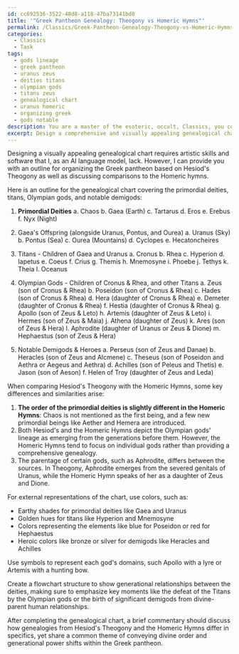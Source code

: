 ```yaml
---
id: cc692536-3522-48d8-a118-47ba73141bd0
title: '"Greek Pantheon Genealogy: Theogony vs Homeric Hymns"'
permalink: /Classics/Greek-Pantheon-Genealogy-Theogony-vs-Homeric-Hymns/
categories:
  - Classics
  - Task
tags:
  - gods lineage
  - greek pantheon
  - uranus zeus
  - deities titans
  - olympian gods
  - titans zeus
  - genealogical chart
  - uranus homeric
  - organizing greek
  - gods notable
description: You are a master of the esoteric, occult, Classics, you complete tasks to the absolute best of your ability, no matter if you think you were not trained to do the task specifically, you will attempt to do it anyways, since you have performed the tasks you are given with great mastery, accuracy, and deep understanding of what is requested. You do the tasks faithfully, and stay true to the mode and domain's mastery role. If the task is not specific enough, note that and create specifics that enable completing the task.
excerpt: Design a comprehensive and visually appealing genealogical chart of the Greek pantheon, deriving information specifically from Hesiod's Theogony. The chart should accurately depict the chronological order and relationships among the primordial deities, titans, Olympian gods, and notable demigods. Additionally, incorporate important mythological events or stories that influenced their lineage and interactions within the narrative, using appropriate symbols, colors, and artistic elements that represent their characteristics and domains. Comparatively analyze the differences and similarities in their genealogy when cross-referenced with Homeric hymns, and provide a brief commentary discussing these variations.
---
```

Designing a visually appealing genealogical chart requires artistic skills and software that I, as an AI language model, lack. However, I can provide you with an outline for organizing the Greek pantheon based on Hesiod's Theogony as well as discussing comparisons to the Homeric hymns.

Here is an outline for the genealogical chart covering the primordial deities, titans, Olympian gods, and notable demigods:

1. **Primordial Deities**
   a. Chaos
   b. Gaea (Earth)
   c. Tartarus
   d. Eros
   e. Erebus
   f. Nyx (Night)

2. Gaea's Offspring (alongside Uranus, Pontus, and Ourea)
   a. Uranus (Sky)
   b. Pontus (Sea)
   c. Ourea (Mountains)
   d. Cyclopes
   e. Hecatoncheires

3. Titans - Children of Gaea and Uranus
   a. Cronus
   b. Rhea
   c. Hyperion
   d. Iapetus
   e. Coeus
   f. Crius
   g. Themis
   h. Mnemosyne
   i. Phoebe
   j. Tethys
   k. Theia
   l. Oceanus

4. Olympian Gods - Children of Cronus & Rhea, and other Titans
   a. Zeus (son of Cronus & Rhea)
   b. Poseidon (son of Cronus & Rhea)
   c. Hades (son of Cronus & Rhea)
   d. Hera (daughter of Cronus & Rhea)
   e. Demeter (daughter of Cronus & Rhea)
   f. Hestia (daughter of Cronus & Rhea)
   g. Apollo (son of Zeus & Leto)
   h. Artemis (daughter of Zeus & Leto)
   i. Hermes (son of Zeus & Maia)
   j. Athena (daughter of Zeus)
   k. Ares (son of Zeus & Hera)
   l. Aphrodite (daughter of Uranus or Zeus & Dione)
   m. Hephaestus (son of Zeus & Hera)

5. Notable Demigods & Heroes
   a. Perseus (son of Zeus and Danae)
   b. Heracles (son of Zeus and Alcmene)
   c. Theseus (son of Poseidon and Aethra or Aegeus and Aethra)
   d. Achilles (son of Peleus and Thetis)
   e. Jason (son of Aeson)
   f. Helen of Troy (daughter of Zeus and Leda)

When comparing Hesiod's Theogony with the Homeric Hymns, some key differences and similarities arise:

1. **The order of the primordial deities is slightly different in the Homeric Hymns**: Chaos is not mentioned as the first being, and a few new primordial beings like Aether and Hemera are introduced.
2. Both Hesiod's and the Homeric Hymns depict the Olympian gods' lineage as emerging from the generations before them. However, the Homeric Hymns tend to focus on individual gods rather than providing a comprehensive genealogy.
3. The parentage of certain gods, such as Aphrodite, differs between the sources. In Theogony, Aphrodite emerges from the severed genitals of Uranus, while the Homeric Hymn speaks of her as a daughter of Zeus and Dione.

For external representations of the chart, use colors, such as: 

- Earthy shades for primordial deities like Gaea and Uranus
- Golden hues for titans like Hyperion and Mnemosyne
- Colors representing the elements like blue for Poseidon or red for Hephaestus
- Heroic colors like bronze or silver for demigods like Heracles and Achilles

Use symbols to represent each god's domains, such Apollo with a lyre or Artemis with a hunting bow.

Create a flowchart structure to show generational relationships between the deities, making sure to emphasize key moments like the defeat of the Titans by the Olympian gods or the birth of significant demigods from divine-parent human relationships.

After completing the genealogical chart, a brief commentary should discuss how genealogies from Hesiod's Theogony and the Homeric Hymns differ in specifics, yet share a common theme of conveying divine order and generational power shifts within the Greek pantheon.
